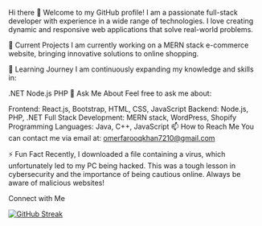 Hi there 👋
Welcome to my GitHub profile! I am a passionate full-stack developer with experience in a wide range of technologies. I love creating dynamic and responsive web applications that solve real-world problems.

🔭 Current Projects
I am currently working on a MERN stack e-commerce website, bringing innovative solutions to online shopping.

🌱 Learning Journey
I am continuously expanding my knowledge and skills in:

.NET
Node.js
PHP
💬 Ask Me About
Feel free to ask me about:

Frontend: React.js, Bootstrap, HTML, CSS, JavaScript
Backend: Node.js, PHP, .NET
Full Stack Development: MERN stack, WordPress, Shopify
Programming Languages: Java, C++, JavaScript
📫 How to Reach Me
You can contact me via email at: omerfarooqkhan7210@gmail.com

⚡ Fun Fact
Recently, I downloaded a file containing a virus, which unfortunately led to my PC being hacked. This was a tough lesson in cybersecurity and the importance of being cautious online. Always be aware of malicious websites!













Connect with Me


[![GitHub Streak](https://streak-stats.demolab.com?user=omerkhan7210&theme=vue&hide_border=true)](https://git.io/streak-stats)
